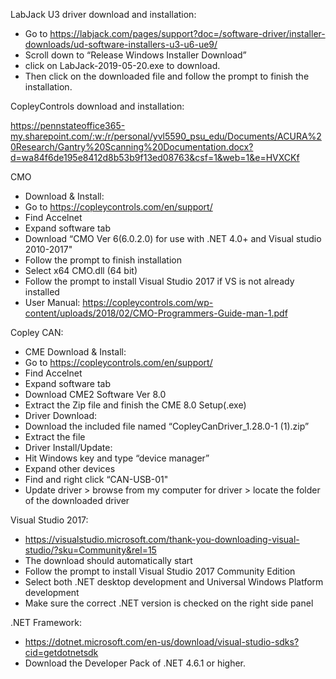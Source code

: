 LabJack U3 driver download and installation: 
 - Go to https://labjack.com/pages/support?doc=/software-driver/installer-downloads/ud-software-installers-u3-u6-ue9/ 
 - Scroll down to “Release Windows Installer Download”  
 - click on LabJack-2019-05-20.exe to download.  
 - Then click on the downloaded file and follow the prompt to finish the installation.  
 
CopleyControls download and installation: 

https://pennstateoffice365-my.sharepoint.com/:w:/r/personal/yvl5590_psu_edu/Documents/ACURA%20Research/Gantry%20Scanning%20Documentation.docx?d=wa84f6de195e8412d8b53b9f13ed08763&csf=1&web=1&e=HVXCKf

  CMO
   - Download & Install: 
   - Go to https://copleycontrols.com/en/support/ 
   - Find Accelnet 
   - Expand software tab 
   - Download “CMO Ver 6(6.0.2.0) for use with .NET 4.0+ and Visual studio 2010-2017" 
   - Follow the prompt to finish installation  
   - Select x64 CMO.dll (64 bit) 
   - Follow the prompt to install Visual Studio 2017 if VS is not already installed 
   - User Manual: https://copleycontrols.com/wp-content/uploads/2018/02/CMO-Programmers-Guide-man-1.pdf 

 Copley CAN: 
  - CME Download & Install: 
   - Go to https://copleycontrols.com/en/support/ 
   - Find Accelnet 
   - Expand software tab 
   - Download CME2 Software Ver 8.0    
   - Extract the Zip file and finish the CME 8.0 Setup(.exe) 
  - Driver Download: 
   - Download the included file named “CopleyCanDriver_1.28.0-1 (1).zip” 
   - Extract the file 
  - Driver Install/Update: 
   - Hit Windows key and type “device manager” 
   - Expand other devices 
   - Find and right click “CAN-USB-01" 
   - Update driver > browse from my computer for driver > locate the folder of the downloaded driver 

Visual Studio 2017: 
 - https://visualstudio.microsoft.com/thank-you-downloading-visual-studio/?sku=Community&rel=15 
 - The download should automatically start 
 - Follow the prompt to install Visual Studio 2017 Community Edition 
 - Select both .NET desktop development and Universal Windows Platform development 
 - Make sure the correct .NET version is checked on the right side panel 

.NET Framework: 
 - https://dotnet.microsoft.com/en-us/download/visual-studio-sdks?cid=getdotnetsdk 
 - Download the Developer Pack of .NET 4.6.1 or higher.  

 
